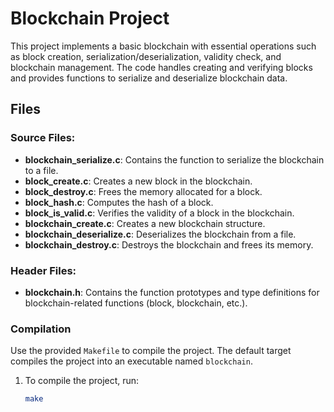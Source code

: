 # Blockchain Project

This project implements a basic blockchain with essential operations such as block creation, serialization/deserialization, validity check, and blockchain management. The code handles creating and verifying blocks and provides functions to serialize and deserialize blockchain data.

## Files

### Source Files:
- **blockchain_serialize.c**: Contains the function to serialize the blockchain to a file.
- **block_create.c**: Creates a new block in the blockchain.
- **block_destroy.c**: Frees the memory allocated for a block.
- **block_hash.c**: Computes the hash of a block.
- **block_is_valid.c**: Verifies the validity of a block in the blockchain.
- **blockchain_create.c**: Creates a new blockchain structure.
- **blockchain_deserialize.c**: Deserializes the blockchain from a file.
- **blockchain_destroy.c**: Destroys the blockchain and frees its memory.

### Header Files:
- **blockchain.h**: Contains the function prototypes and type definitions for blockchain-related functions (block, blockchain, etc.).

### Compilation
Use the provided `Makefile` to compile the project. The default target compiles the project into an executable named `blockchain`.

1. To compile the project, run:
   ```bash
   make
